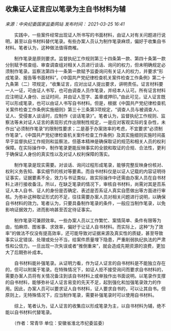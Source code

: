 ## 收集证人证言应以笔录为主自书材料为辅

### 

_来源：中央纪委国家监委网站_ _发布时间： 2021-03-25 16:41_

　　实践中，一些案件经常出现证人所书写的书面材料，由证人对有关问题进行说明，甚至以自书材料替代笔录。有些办案人员认为制作笔录麻烦，偏好于收集自书材料。笔者认为，这种做法值得商榷。

　　制作笔录是原则要求。监督执纪工作规则第三十四条第一款、第四十条第一款分别赋予核查组、审查调查组对相关人员进行谈话、询问的权力，但未明确规定必须制作笔录。监察法第四十一条第一款赋予监委询问有关证人的权力，并要求“形成笔录、报告等书面材料”。《中国共产党纪律检查机关案件检查工作条例》第二十九条第（二）项规定，“收集证言，应对出证人提出要求，讲明责任。证言材料要一人一证，可由证人书写，也可由调查人员作笔录，并经本人认可。所有证言材料应注明证人身份、出证时间，并由证人签字、盖章或押印。”由此可见，证人证言既可以形成笔录，也可以由证人书写自书材料。但是，根据《中国共产党纪律检查机关案件检查工作条例实施细则》第三十三条第3项规定，“调查人员与被调查人、证人、受侵害人谈话时，应制作《谈话笔录》”。笔者认为，监督执纪工作规则、监察法等未对证人证言的表现形式作出限制性规定，一是应对客观实际的复杂性，未作出“必须制作笔录”的限制性要求；二是基于办案效率的考虑，不宜要求“必须制作笔录”。《中国共产党纪律检查机关案件检查工作条例》及其实施细则实施时间虽早于监督执纪工作规则和监察法，但基本精神是确保取证的规范和相关人员的权利保障。在实际操作中，制作笔录更能反映事实的全貌和取证的合规、合法性，更利于确保证人身份的真实性以及对证人权利保障的落实。

　　制作笔录是现实需要。对谈话、询问过程形成笔录，能够完整反映身份核对、权利义务告知、事实细节的核对等要素。而自书材料仅是以证人记载的内容证明待证事实，证据要素不全，效力与书证类似，故实际操作中还需由办案人员在自书材料上进行接收备注。所以，在缺乏笔录的情况下，审核自书材料，尚需对其是否系证人本人自书、证人的身份是否确定、表述是否系证人真实自愿做出等方面进行审核。为弥补这种取证形式的不足，往往需要办案人员对相关问题进行说明，以确保自书材料的效力。笔者认为，只要具备制作笔录的条件，一般应当制作笔录，以免影响证据效力，进而影响甚至否定待证事实。

　　制作笔录可兼顾效率。一些办案人员以工作繁忙、案情简单、条件有限等为由，怕麻烦、图省事、求效率，偏好于让证人自书材料。而实际上，这种“为了效率”的做法不仅没有提高效率，还可能导致对证据来源及真实性的质疑，甚至导致事实认定错误、处理或处分不当，给案件质量埋下隐患，严重削弱执纪执法的严肃性和公信力。一旦出现一次失误或者“推倒重来”，就会造成先期资源的浪费，更加大了后期弥补成本。

　　自书材料能补强笔录。从证明力看，作为证人证言的自书材料是不能独立存在的，但可以附属于笔录。在特殊情况下，如证人拒不接受询问而要求自书材料的，需要办案人员将有关情况备注到该自书材料上或单独作出书面说明。以笔录作支撑的自书材料，能够弥补证人证言易变的先天不足，起到强化和加强笔录效力的作用。因此，办案人员可以要求证人自书材料，证人要求自书的，可以让其自书。但原则上，无特殊情况下，应当制作笔录，需要补强笔录时可以使用自书材料。

　　综上，笔者认为，证人证言的收集应以形成笔录为主，以自书材料为辅，绝不能以自书材料代替笔录。

　　（作者：常青华 单位：安徽省淮北市纪委监委）